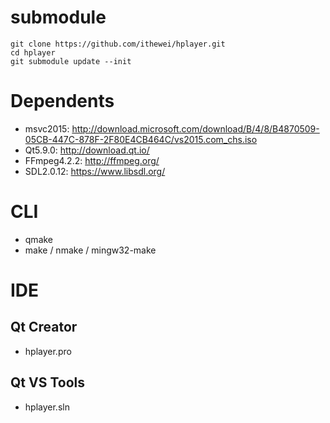 # submodule

```
git clone https://github.com/ithewei/hplayer.git
cd hplayer
git submodule update --init
```

# Dependents
- msvc2015: <http://download.microsoft.com/download/B/4/8/B4870509-05CB-447C-878F-2F80E4CB464C/vs2015.com_chs.iso>
- Qt5.9.0: <http://download.qt.io/>
- FFmpeg4.2.2: <http://ffmpeg.org/>
- SDL2.0.12: <https://www.libsdl.org/>

# CLI

- qmake
- make / nmake / mingw32-make

# IDE

## Qt Creator

- hplayer.pro

## Qt VS Tools

- hplayer.sln

